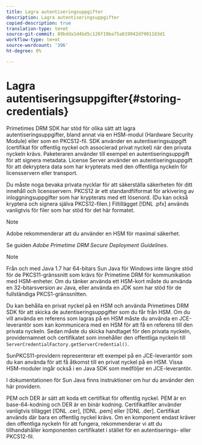 ```yaml
---
title: Lagra autentiseringsuppgifter
description: Lagra autentiseringsuppgifter
copied-description: true
translation-type: tm+mt
source-git-commit: 89bdda1d4bd5c126f19ba75a819942df901183d1
workflow-type: tm+mt
source-wordcount: '396'
ht-degree: 0%

---
```



# Lagra autentiseringsuppgifter{#storing-credentials}

Primetimes DRM SDK har stöd för olika sätt att lagra autentiseringsuppgifter, bland annat via en HSM-modul (Hardware Security Module) eller som en PKCS12-fil. SDK använder en autentiseringsuppgift (certifikat för offentlig nyckel och associerad privat nyckel) när den privata nyckeln krävs. Paketeraren använder till exempel en autentiseringsuppgift för att signera metadata. License Server använder en autentiseringsuppgift för att dekryptera data som har krypterats med den offentliga nyckeln för licensservern eller transport.

Du måste noga bevaka privata nycklar för att säkerställa säkerheten för ditt innehåll och licensservern. PKCS12 är ett standardfilformat för arkivering av inloggningsuppgifter som har krypterats med ett lösenord. (Du kan också kryptera och signera själva PKCS12-filen.) Filtillägget [!DNL .pfx] används vanligtvis för filer som har stöd för det här formatet.

>[!NOTE]
>
>Adobe rekommenderar att du använder en HSM för maximal säkerhet.
>
>Se guiden *Adobe Primetime DRM Secure Deployment Guidelines*.

>[!NOTE]
>
>Från och med Java 1.7 har 64-bitars Sun Java för Windows inte längre stöd för de PKCS11-gränssnitt som krävs för Primetime DRM för kommunikation med HSM-enheter. Om du tänker använda ett HSM-kort måste du använda en 32-bitarsversion av Java, eller använda en JDK som har stöd för de fullständiga PKCS1-gränssnitten.

Du kan behålla en privat nyckel på en HSM och använda Primetimes DRM SDK för att skicka de autentiseringsuppgifter som du får från HSM. Om du vill använda en referens som lagras på en HSM måste du använda en JCE-leverantör som kan kommunicera med en HSM för att få en referens till den privata nyckeln. Sedan måste du skicka handtaget för den privata nyckeln, providernamnet och certifikatet som innehåller den offentliga nyckeln till `ServerCredentialFactory.getServerCredential()`.

SunPKCS11-providern representerar ett exempel på en JCE-leverantör som du kan använda för att få åtkomst till en privat nyckel på en HSM. Vissa HSM-moduler ingår också i en Java SDK som medföljer en JCE-leverantör.

I dokumentationen för Sun Java finns instruktioner om hur du använder den här providern.

PEM och DER är sätt att koda ett certifikat för offentlig nyckel. PEM är en base-64-kodning och DER är en binär kodning. Certifikatfiler använder vanligtvis tillägget [!DNL .cer], [!DNL .pem] eller [!DNL .der]. Certifikat används där bara en offentlig nyckel krävs. Om en komponent endast kräver den offentliga nyckeln för att fungera, rekommenderar vi att du tillhandahåller komponenten certifikatet i stället för en autentiserings- eller PKCS12-fil.
